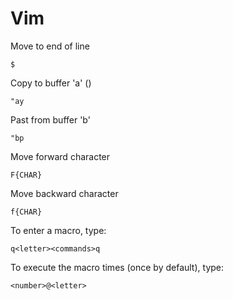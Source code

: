 # Vim
Move to end of line
```
$
```

Copy to buffer 'a' ()
```
"ay
```
Past from buffer 'b'
```
"bp
```

Move forward character
```
F{CHAR}
```
Move backward character
```
f{CHAR}
```

To enter a macro, type:
```
q<letter><commands>q
```
To execute the macro <number> times (once by default), type:
```
<number>@<letter>
```
